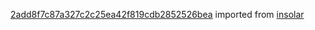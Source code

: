 [2add8f7c87a327c2c25ea42f819cdb2852526bea](https://github.com/insolar/insolar/commit/2add8f7c87a327c2c25ea42f819cdb2852526bea) imported from [insolar](https://github.com/insolar/insolar)
